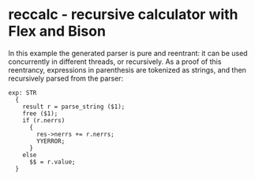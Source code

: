 # reccalc - recursive calculator with Flex and Bison

In this example the generated parser is pure and reentrant: it can be used
concurrently in different threads, or recursively.  As a proof of this
reentrancy, expressions in parenthesis are tokenized as strings, and then
recursively parsed from the parser:

```
exp: STR
  {
    result r = parse_string ($1);
    free ($1);
    if (r.nerrs)
      {
        res->nerrs += r.nerrs;
        YYERROR;
      }
    else
      $$ = r.value;
  }
```

<!---
Local Variables:
fill-column: 76
ispell-dictionary: "american"
End:

Copyright (C) 2018-2019 Free Software Foundation, Inc.

This file is part of Bison, the GNU Compiler Compiler.

This program is free software: you can redistribute it and/or modify
it under the terms of the GNU General Public License as published by
the Free Software Foundation, either version 3 of the License, or
(at your option) any later version.

This program is distributed in the hope that it will be useful,
but WITHOUT ANY WARRANTY; without even the implied warranty of
MERCHANTABILITY or FITNESS FOR A PARTICULAR PURPOSE.  See the
GNU General Public License for more details.

You should have received a copy of the GNU General Public License
along with this program.  If not, see <http://www.gnu.org/licenses/>.
--->
